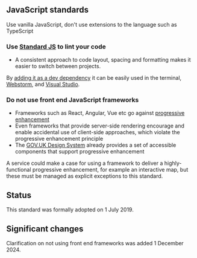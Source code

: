 ## JavaScript standards

Use vanilla JavaScript, don't use extensions to the language such as TypeScript

### Use [Standard JS](https://standardjs.com/) to lint your code

- A consistent approach to code layout, spacing and formatting makes it easier to switch between projects.

By [adding it as a dev dependency](https://standardjs.com/index.html#install) it can be easily used in the terminal,
[Webstorm](https://blog.jetbrains.com/webstorm/2017/04/using-javascript-standard-style/),
and [Visual Studio](https://marketplace.visualstudio.com/items?itemName=chenxsan.vscode-standardjs).

### Do not use front end JavaScript frameworks

- Frameworks such as React, Angular, Vue etc go against [progressive enhancement](https://www.gov.uk/service-manual/technology/using-progressive-enhancement)
- Even frameworks that provide server-side rendering encourage and enable accidental use of client-side approaches, which violate the progressive enhancement principle
- The [GOV.UK Design System](https://design-system.service.gov.uk/) already provides a set of accessible components that support progressive enhancement

A service could make a case for using a framework to deliver a highly-functional progressive enhancement, for example an interactive map, but these must be managed as explicit exceptions to this standard.

## Status

This standard was formally adopted on 1 July 2019.

## Significant changes

Clarification on not using front end frameworks was added 1 December 2024.
